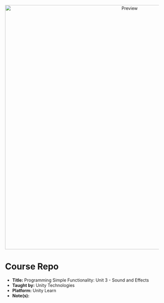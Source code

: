 <div align="center">
  <img alt="Preview" src="./Images/hero.gif" width="800">
</div>

# Course Repo

- **Title:** Programming Simple Functionality: Unit 3 - Sound and Effects
- **Taught by:** Unity Technologies
- **Platform:** Unity Learn
- **Note(s):**
